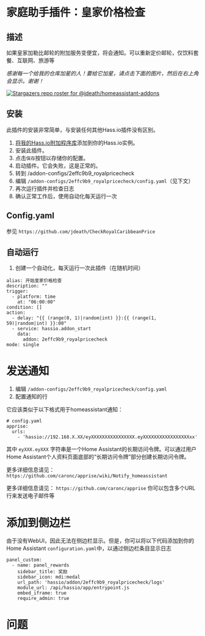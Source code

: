 # 家庭助手插件：皇家价格检查

## 描述
如果皇家加勒比邮轮的附加服务变便宜，将会通知。可以重新定价邮轮，仅饮料套餐、互联网、旅游等

_感谢每一个给我的仓库加星的人！要给它加星，请点击下面的图片，然后在右上角会显示。谢谢！_

[![Stargazers repo roster for @jdeath/homeassistant-addons](https://reporoster.com/stars/jdeath/homeassistant-addons)](https://github.com/jdeath/homeassistant-addons/stargazers)

## 安装

此插件的安装非常简单，与安装任何其他Hass.io插件没有区别。

1. [将我的Hass.io附加程序库][repository]添加到你的Hass.io实例。
1. 安装此插件。
1. 点击`保存`按钮以存储你的配置。
1. 启动插件。它会失败，这是正常的。
1. 转到 /addon-configs/2effc9b9_royalpricecheck
1. 编辑 `/addon-configs/2effc9b9_royalpricecheck/config.yaml`（见下文）
1. 再次运行插件并检查日志
1. 确认正常工作后，使用自动化每天运行一次

## Config.yaml
参见 `https://github.com/jdeath/CheckRoyalCaribbeanPrice`

## 自动运行
1. 创建一个自动化，每天运行一次此插件（在随机时间）

```
alias: 开始皇家价格检查
description: ""
trigger:
  - platform: time
    at: "06:00:00"
condition: []
action:
  - delay: "{{ (range(0, 1)|random|int) }}:{{ (range(1, 59)|random|int) }}:00"
  - service: hassio.addon_start
    data:
      addon: 2effc9b9_royalpricecheck
mode: single
```

# 发送通知
1. 编辑 `/addon-configs/2effc9b9_royalpricecheck/config.yaml`
1. 配置通知的行

它应该类似于以下格式用于homeassistant通知：
```
# config.yaml
apprise:
  urls:
    - 'hassio://192.168.X.XX/eyXXXXXXXXXXXXXXXX.eyXXXXXXXXXXXXXXXXXxx'
```
其中 `eyXXX.eyXXX` 字符串是一个Home Assistant的长期访问令牌。可以通过用户Home Assistant个人资料页面底部的“长期访问令牌”部分创建长期访问令牌。

更多详细信息请见： `https://github.com/caronc/apprise/wiki/Notify_homeassistant`

更多详细信息请见： `https://github.com/caronc/apprise` 你可以包含多个URL行来发送电子邮件等
# 添加到侧边栏
由于没有WebUI，因此无法在侧边栏显示。但是，你可以将以下代码添加到你的Home Assistant `configuration.yaml`中，以通过侧边栏条目显示日志

```
panel_custom:
  - name: panel_rewards
    sidebar_title: 奖励
    sidebar_icon: mdi:medal
    url_path: 'hassio/addon/2effc9b9_royalpricecheck/logs'
    module_url: /api/hassio/app/entrypoint.js
    embed_iframe: true
    require_admin: true
```

# 问题


[repository]: https://github.com/jdeath/homeassistant-addons